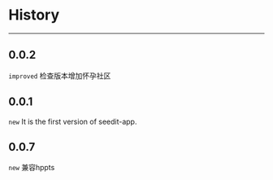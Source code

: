 # History

---

## 0.0.2

`improved` 检查版本增加怀孕社区

## 0.0.1

`new` It is the first version of seedit-app.


## 0.0.7

`new` 兼容hppts